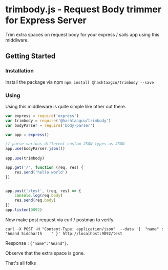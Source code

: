 # trimbody.js - Request Body trimmer for Express Server
Trim extra spaces on request body for your express / sails app using this middlware.


## Getting Started

### Installation
Install the package via npm `npm install @hashtaagco/trimbody --save`

### Using
Using this middleware is quite simple like other out there.

```js
var express = require('express')
var trimbody = require('@hashtaagco/trimbody')
var bodyParser = require('body-parser')

var app = express()

// parse various different custom JSON types as JSON
app.use(bodyParser.json())
 
app.use(trimbody)

app.get('/', function (req, res) {
	res.send('hello world')
})


app.post('/test', (req, res) => {
	console.log(req.body)
	res.send(req.body)
})
app.listen(9092)
```
Now make post request via curl / postman to verify.

`curl -X POST -H "Content-Type: application/json"  --data '{  "name" : "Anand Siddharth    " }' http://localhost:9092/test`

Response : `{"name":"Anand"}`.

Observe that the extra space is gone.


That's all folks
